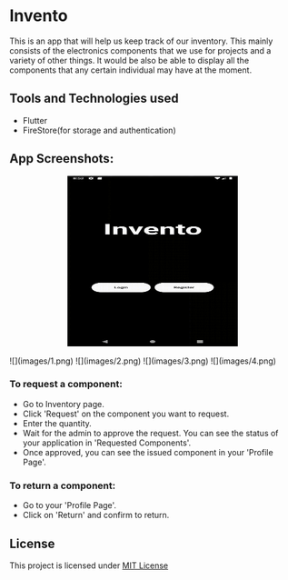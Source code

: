 # Invento

This is an app that will help us keep track of our inventory. This mainly consists of the electronics components that we use for projects and
a variety of other things. It would be also be able to display all the components that any certain individual may have at the moment.

## Tools and Technologies used
* Flutter
* FireStore(for storage and authentication)

## App Screenshots:
<p align="center">
<img src="images/main.gif" alt="Kitten" title="A cute kitten" width="300" height="300" />
 </p>
![](images/1.png)
![](images/2.png)
![](images/3.png)
![](images/4.png)



### To request a component:

* Go to Inventory page.
* Click 'Request' on the component you want to request.
* Enter the quantity.
* Wait for the admin to approve the request. You can see the status of your application in 'Requested Components'.
* Once approved, you can see the issued component in your 'Profile Page'.

### To return a component:
* Go to your 'Profile Page'.
* Click on 'Return' and confirm to return.

## License
This project is licensed under [MIT License](https://github.com/rish07/Invento/blob/master/LICENSE)
